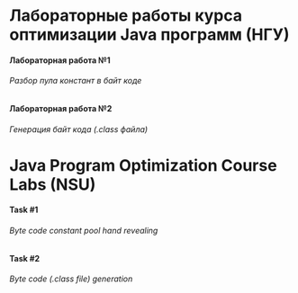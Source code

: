 # Лабораторные работы курса оптимизации Java программ (НГУ)
#### Лабораторная работа №1
###### Разбор пула констант в байт коде

#### Лабораторная работа №2
###### Генерация байт кода (.class файла)

# Java Program Optimization Course Labs (NSU)
#### Task #1
###### Byte code constant pool hand revealing

#### Task #2
###### Byte code (.class file) generation
